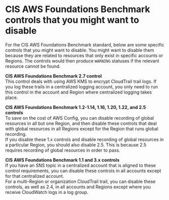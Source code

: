 # CIS AWS Foundations Benchmark controls that you might want to disable<a name="securityhub-standards-cis-to-disable"></a>

For the CIS AWS Foundations Benchmark standard, below are some specific controls that you might want to disable\. You might want to disable them because they are related to resources that only exist in specific accounts or Regions\. The controls would then produce `WARNING` statuses if the relevant resource cannot be found\.

**CIS AWS Foundations Benchmark 2\.7 control**  
This control deals with using AWS KMS to encrypt CloudTrail trail logs\. If you log these trails in a centralized logging account, you only need to run this control in the account and Region where centralized logging takes place\.

**CIS AWS Foundations Benchmark 1\.2\-1\.14, 1\.16, 1\.20, 1\.22, and 2\.5 controls**  
To save on the cost of AWS Config, you can disable recording of global resources in all but one Region, and then disable these controls that deal with global resources in all Regions except for the Region that runs global recording\.  
If you disable these 1\.x controls and disable recording of global resources in a particular Region, you should also disable 2\.5\. This is because 2\.5 requires recording of global resources in order to pass\.

**CIS AWS Foundations Benchmark 1\.1 and 3\.x controls**  
If you have an SNS topic in a centralized account that is aligned to these control requirements, you can disable these controls in all accounts except for that centralized account\.  
For a multi\-Region or organization CloudTrail trail, you can disable these controls, as well as 2\.4, in all accounts and Regions except where you receive CloudWatch logs in a log group\.